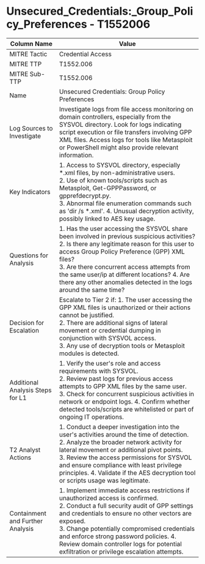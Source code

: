 # Unsecured_Credentials:_Group_Policy_Preferences - T1552006

| Column Name | Value |
|-------------|-------|
| MITRE Tactic | Credential Access |
| MITRE TTP | T1552.006 |
| MITRE Sub-TTP | T1552.006 |
| Name | Unsecured Credentials: Group Policy Preferences |
| Log Sources to Investigate | Investigate logs from file access monitoring on domain controllers, especially from the SYSVOL directory. Look for logs indicating script execution or file transfers involving GPP XML files. Access logs for tools like Metasploit or PowerShell might also provide relevant information. |
| Key Indicators | 1. Access to SYSVOL directory, especially *.xml files, by non-administrative users.<br>2. Use of known tools/scripts such as Metasploit, Get-GPPPassword, or gpprefdecrypt.py.<br>3. Abnormal file enumeration commands such as 'dir /s *.xml'. 4. Unusual decryption activity, possibly linked to AES key usage. |
| Questions for Analysis | 1. Has the user accessing the SYSVOL share been involved in previous suspicious activities?<br>2. Is there any legitimate reason for this user to access Group Policy Preference (GPP) XML files?<br>3. Are there concurrent access attempts from the same user/ip at different locations? 4. Are there any other anomalies detected in the logs around the same time? |
| Decision for Escalation | Escalate to Tier 2 if: 1. The user accessing the GPP XML files is unauthorized or their actions cannot be justified.<br>2. There are additional signs of lateral movement or credential dumping in conjunction with SYSVOL access.<br>3. Any use of decryption tools or Metasploit modules is detected. |
| Additional Analysis Steps for L1 | 1. Verify the user's role and access requirements with SYSVOL.<br>2. Review past logs for previous access attempts to GPP XML files by the same user.<br>3. Check for concurrent suspicious activities in network or endpoint logs. 4. Confirm whether detected tools/scripts are whitelisted or part of ongoing IT operations. |
| T2 Analyst Actions | 1. Conduct a deeper investigation into the user's activities around the time of detection.<br>2. Analyze the broader network activity for lateral movement or additional pivot points.<br>3. Review the access permissions for SYSVOL and ensure compliance with least privilege principles. 4. Validate if the AES decryption tool or scripts usage was legitimate. |
| Containment and Further Analysis | 1. Implement immediate access restrictions if unauthorized access is confirmed.<br>2. Conduct a full security audit of GPP settings and credentials to ensure no other vectors are exposed.<br>3. Change potentially compromised credentials and enforce strong password policies. 4. Review domain controller logs for potential exfiltration or privilege escalation attempts. |
